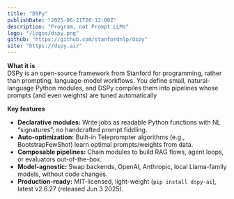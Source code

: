 ```yaml
---
title: "DSPy"
publishDate: "2025-06-21T20:12:00Z"
description: "Program, not Prompt LLMs"
logo: "/logos/dspy.png"
github: "https://github.com/stanfordnlp/dspy"
site: "https://dspy.ai/"
---
```


**What it is**  
DSPy is an open-source framework from Stanford for programming, rather than prompting, language-model workflows. You define small, natural-language Python modules, and DSPy compiles them into pipelines whose prompts (and even weights) are tuned automatically

**Key features**  
- **Declarative modules:** Write jobs as readable Python functions with NL “signatures”; no handcrafted prompt fiddling.  
- **Auto-optimization:** Built-in Teleprompter algorithms (e.g., BootstrapFewShot) learn optimal prompts/weights from data.  
- **Composable pipelines:** Chain modules to build RAG flows, agent loops, or evaluators out-of-the-box.  
- **Model-agnostic:** Swap backends, OpenAI, Anthropic, local Llama-family models, without code changes.  
- **Production-ready:** MIT-licensed, light-weight (`pip install dspy-ai`), latest v2.6.27 (released Jun 3 2025).  
